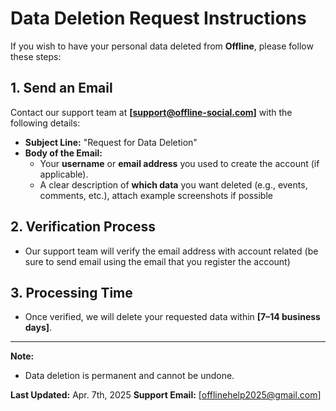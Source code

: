 # Data Deletion Request Instructions  

If you wish to have your personal data deleted from **Offline**, please follow these steps:  

## 1. **Send an Email**  
Contact our support team at **[support@offline-social.com]** with the following details:  
- **Subject Line:** "Request for Data Deletion"  
- **Body of the Email:**  
  - Your **username** or **email address** you used to create the account (if applicable).  
  - A clear description of **which data** you want deleted (e.g., events, comments, etc.), attach example screenshots if possible  

## 2. **Verification Process**  
- Our support team will verify the email address with account related (be sure to send email using the email that you register the account)

## 3. **Processing Time**  
- Once verified, we will delete your requested data within **[7–14 business days]**.  

---

**Note:**  
- Data deletion is permanent and cannot be undone.  

**Last Updated:** Apr. 7th, 2025
**Support Email:** [offlinehelp2025@gmail.com]  
